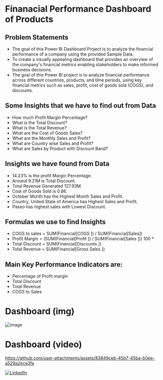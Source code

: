 # Finanacial Performance Dashboard of Products

## Problem Statements

- The goal of this Power BI Dashboard Project is to analyze the financial performance of a company using the provided Sample Data.
- To create a visually appealing dashboard that provides an overview of the company's financial metrics enabling stakeholders to make informed business decisions. 
- The goal of this Power BI project is to analyze financial performance across different countries, products, and time periods, using key financial metrics such as sales, profit, cost of goods sold (COGS), and discounts.

## Some Insights that we have to find out from Data 
- How much Profit Margin Percentage? 
- What is the Total Discount? 
- What is the Total Revenue? 
- What are the Cost of Goods Sales? 
- What are the Monthly Sales and Profit? 
- What are Country wise Sales and Profit? 
- What are Sales by Product with Discount Band?

## Insights we have found from Data 
- 14.23% is the profit Margin Percentage. 
- Around 9.21M is Total Discount. 
- Total Revenue Generated 127.93M. 
- Cost of Goods Sold is 0.86. 
- October Month has the Highest Month Sales and Profit. 
- Country, United State of America has Highest Sales and Profit. 
- Paseo has highest sales with Lowest Discount.

## Formulas we use to find Insights 
- COGS to sales = SUM(Financial[COGS ]) / SUM(Financial[Sales]) 
- Profit Margin = (SUM(Financial[Profit ]) / SUM(Financial[Sales ])) 100 * 
- Total Discount = SUM(Financial[Discounts ]) 
- Total Revenue = SUM(Financial[Gross Sales ]) 

## Main Key Performance Indicators are:
- Percentage of Profit margin
- Total Discount
- Total Revenue
- COGS to Sales

# Dashboard (img)

![image](https://github.com/user-attachments/assets/2d34e2dd-3e44-475e-97af-50f7ccbf43a2)

# Dashboard (video)

https://github.com/user-attachments/assets/83849ceb-45b7-45ba-b0ee-a529a2ece3fe


[![LinkedIn](https://img.shields.io/badge/LinkedIn-0A66C2?style=for-the-badge&logo=linkedin&logoColor=white)](www.linkedin.com/in/md-sadique-52778a243)


